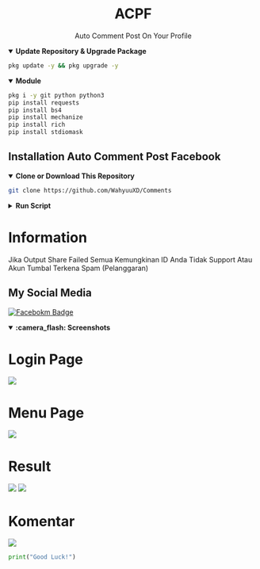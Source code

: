 <h1 align='center'>ACPF</h1>
<p align='center'>Auto Comment Post On Your Profile</p>

<details open>
  <summary><strong>Update Repository & Upgrade Package</strong></summary>
  
```bash
pkg update -y && pkg upgrade -y
```
</details>
<details open>
  <summary><strong>Module</strong></summary>
  
  ```bash
  pkg i -y git python python3
  pip install requests
  pip install bs4
  pip install mechanize
  pip install rich
  pip install stdiomask
  ```
</details>

## Installation Auto Comment Post Facebook

  <details open>
  <summary><strong>Clone or Download This Repository</strong></summary>

```bash
git clone https://github.com/WahyuuXD/Comments
```
  </details>
  <details>
  <summary><strong>Run Script</strong></summary>

- Move to Folder

```bash
cd Comments
```

- Update Repository
```bash
git pull
```
- Enter the Tools
```bash
python3 Run.py
```

</details>
  

<h1>Information</h1>
<p> Jika Output Share Failed Semua Kemungkinan ID Anda Tidak Support Atau Akun Tumbal Terkena Spam (Pelanggaran)</p>

## My Social Media
[![Facebokm Badge](https://img.shields.io/badge/-WahyuXD-blue?style=flat&logo=Facebook&.logoColor=blue&link=https://www.facebook.com/Wahyu.w4hyu.404/)](https://www.facebook.com/Wahyu.w4hyu.404)


  <details open>
  <summary><strong>:camera_flash: Screenshots</strong></summary>
  
   # Login Page
   <img src="/img/login.png">
   
   # Menu Page
   <img src="/img/menu.png">
   
   # Result 
   <img src="/img/result.png">
   <img src="/img/result2.png">
   
   # Komentar
   <img src="/img/komen.png">
   </details>

```python
print("Good Luck!")
```